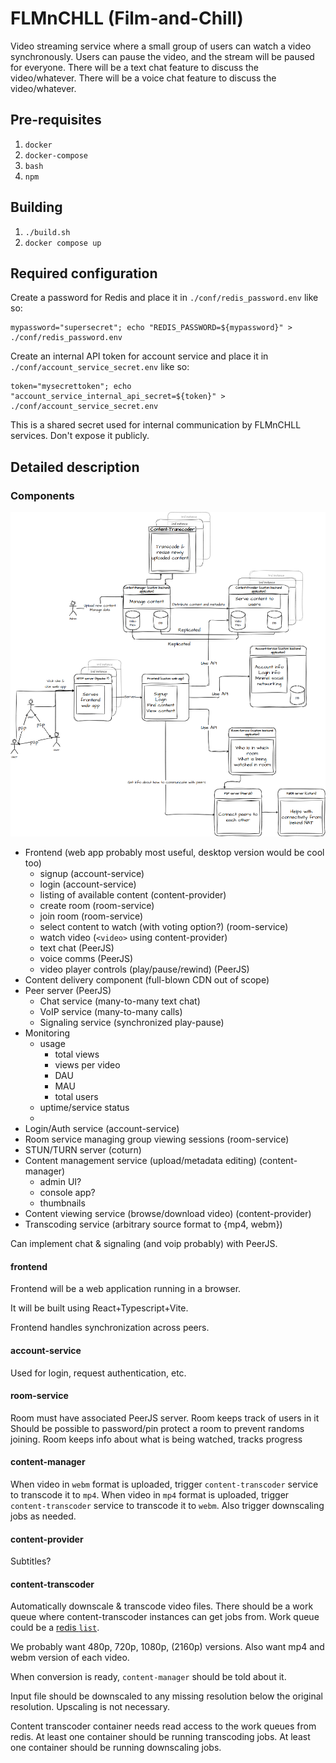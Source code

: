 # FLMnCHLL (Film-and-Chill)

Video streaming service where a small group of users can watch a video synchronously.
Users can pause the video, and the stream will be paused for everyone.
There will be a text chat feature to discuss the video/whatever.
There will be a voice chat feature to discuss the video/whatever.

## Pre-requisites
1. `docker`
2. `docker-compose`
3. `bash`
4. `npm`

## Building
1. `./build.sh`
2. `docker compose up`



## Required configuration
Create a password for Redis and place it in `./conf/redis_password.env` like so:
```console
mypassword="supersecret"; echo "REDIS_PASSWORD=${mypassword}" > ./conf/redis_password.env
```

Create an internal API token for account service and place it in `./conf/account_service_secret.env` like so:
```console
token="mysecrettoken"; echo "account_service_internal_api_secret=${token}" > ./conf/account_service_secret.env
```
This is a shared secret used for internal communication by FLMnCHLL services. Don't expose it publicly.

## Detailed description

### Components
![](flmnchll-architecture.png)

- Frontend (web app probably most useful, desktop version would be cool too)
    - signup (account-service)
    - login (account-service)
    - listing of available content (content-provider)
    - create room (room-service)
    - join room (room-service)
    - select content to watch (with voting option?) (room-service)
    - watch video (`<video>` using content-provider)
    - text chat (PeerJS)
    - voice comms (PeerJS)
    - video player controls (play/pause/rewind) (PeerJS)
- Content delivery component (full-blown CDN out of scope)
- Peer server (PeerJS)
    * Chat service (many-to-many text chat)
    * VoIP service (many-to-many calls)
    * Signaling service (synchronized play-pause)
- Monitoring
    * usage
        + total views
        + views per video
        + DAU
        + MAU
        + total users
    * uptime/service status
    * 
- Login/Auth service (account-service)
- Room service managing group viewing sessions (room-service)
- STUN/TURN server (coturn)
- Content management service (upload/metadata editing) (content-manager)
    - admin UI?
    - console app?
    - thumbnails
- Content viewing service (browse/download video) (content-provider)
- Transcoding service (arbitrary source format to {mp4, webm})

Can implement chat & signaling (and voip probably) with PeerJS.

#### frontend
Frontend will be a web application running in a browser.

It will be built using React+Typescript+Vite.

Frontend handles synchronization across peers.

#### account-service
Used for login, request authentication, etc.

#### room-service
Room must have associated PeerJS server.
Room keeps track of users in it
Should be possible to password/pin protect a room to prevent randoms joining.
Room keeps info about what is being watched, tracks progress

#### content-manager
When video in `webm` format is uploaded, trigger `content-transcoder` service to transcode it to `mp4`.
When video in `mp4` format is uploaded, trigger `content-transcoder` service to transcode it to `webm`.
Also trigger downscaling jobs as needed.

#### content-provider
Subtitles?

#### content-transcoder
Automatically downscale & transcode video files.
There should be a work queue where content-transcoder instances can get jobs from.
Work queue could be a [redis `list`](https://redis.io/docs/data-types/lists/).

We probably want 480p, 720p, 1080p, (2160p) versions.
Also want mp4 and webm version of each video.

When conversion is ready, `content-manager` should be told about it.

Input file should be downscaled to any missing resolution below the original resolution.
Upscaling is not necessary.

Content transcoder container needs read access to the work queues from redis.
At least one container should be running transcoding jobs.
At least one container should be running downscaling jobs.